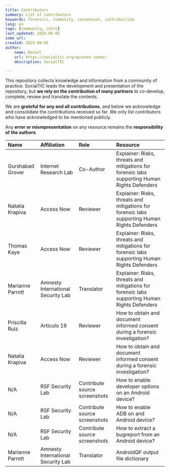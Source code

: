 ```yaml
---
title: Contributors
summary: List of contributors
keywords: forensics, community, consensual, contribuition
lang: en
tags: [community, intro]
last_updated: 2025-09-05
some_url:
created: 2025-09-05
author:
    name: Daniel
    url: https://socialtic.org/quienes-somos/
    description: SocialTIC

---
```




This repository collects knowledge and information from a community of practice. SocialTIC leads the development and presentation of the repository, but **we rely on the contribution of many partners** to co-develop, complete, review and translate the contents.   

We are **grateful for any and all contributions**, and below we acknowledge and consolidate the contributions received so far. We only list contributors who have acknowledged to be mentioned publicly.   

Any **error or misrepresentation** on any resource remains the **responsibility of the authors**.

| Name | Affiliation | Role | Resource |
| :---- | :---- | :---- | :---- |
| Gurshabad Grover | Internet Research Lab | Co-Author | Explainer: Risks, threats and mitigations for forensic labs supporting Human Rights Defenders |
| Natalia Krapiva | Access Now | Reviewer | Explainer: Risks, threats and mitigations for forensic labs supporting Human Rights Defenders |
| Thomas Kaye | Access Now | Reviewer | Explainer: Risks, threats and mitigations for forensic labs supporting Human Rights Defenders |
| Marianne Parrott | Amnesty International Security Lab | Translator | Explainer: Risks, threats and mitigations for forensic labs supporting Human Rights Defenders |
| Priscilla Ruiz | Artículo 19 | Reviewer | How to obtain and document informed consent during a forensic investigation? |
| Natalia Krapiva | Access Now | Reviewer | How to obtain and document informed consent during a forensic investigation? |
| N/A | RSF Security Lab | Contribute source screenshots | How to enable developer options on an Android device? |
| N/A | RSF Security Lab | Contribute source screenshots | How to enable ADB on and Android device? |
| N/A | RSF Security Lab | Contribute source screenshots | How to extract a bugreport from an Android device? |
| Marianne Parrott | Amnesty International Security Lab | Translator | AndroidQF output file dictionary  |


